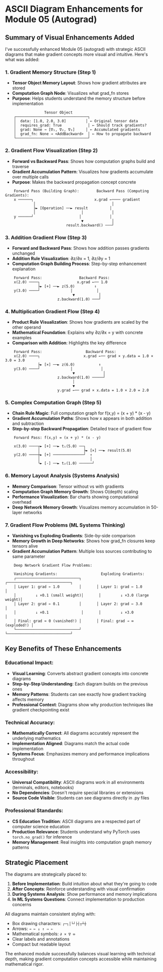 # ASCII Diagram Enhancements for Module 05 (Autograd)

## Summary of Visual Enhancements Added

I've successfully enhanced Module 05 (autograd) with strategic ASCII diagrams that make gradient concepts more visual and intuitive. Here's what was added:

### 1. **Gradient Memory Structure (Step 1)**
- **Tensor Object Memory Layout**: Shows how gradient attributes are stored
- **Computation Graph Node**: Visualizes what grad_fn stores
- **Purpose**: Helps students understand the memory structure before implementation

```
                  Tensor Object
    ┌─────────────────────────────────┐
    │  data: [1.0, 2.0, 3.0]         │ ← Original tensor data
    │  requires_grad: True            │ ← Should track gradients?
    │  grad: None → [∇₁, ∇₂, ∇₃]     │ ← Accumulated gradients
    │  grad_fn: None → <AddBackward>  │ ← How to propagate backward
    └─────────────────────────────────┘
```

### 2. **Gradient Flow Visualization (Step 2)**
- **Forward vs Backward Pass**: Shows how computation graphs build and traverse
- **Gradient Accumulation Pattern**: Visualizes how gradients accumulate over multiple calls
- **Purpose**: Makes the backward propagation concept concrete

```
    Forward Pass (Building Graph):        Backward Pass (Computing Gradients):
    x ──────┐                            x.grad ←──── gradient
             │                                   │
             ├► [Operation] ──► result          │
             │                     │             │
    y ──────┘                     │             │
                                   ▼             │
                            result.backward() ───┘
```

### 3. **Addition Gradient Flow (Step 3)**
- **Forward and Backward Pass**: Shows how addition passes gradients unchanged
- **Addition Rule Visualization**: ∂z/∂x = 1, ∂z/∂y = 1
- **Computation Graph Building Process**: Step-by-step enhancement explanation

```
    Forward Pass:                 Backward Pass:
    x(2.0) ────┐                 x.grad ←── 1.0
               ├► [+] ──► z(5.0)         ↑
    y(3.0) ────┘              │           │
                               ▼           │
                        z.backward(1.0) ───┘
```

### 4. **Multiplication Gradient Flow (Step 4)**
- **Product Rule Visualization**: Shows how gradients are scaled by the other operand
- **Mathematical Foundation**: Explains why ∂z/∂x = y with concrete examples
- **Comparison with Addition**: Highlights the key difference

```
    Forward Pass:                    Backward Pass:
    x(2.0) ────┐                    x.grad ←── grad × y.data = 1.0 × 3.0 = 3.0
               ├► [×] ──► z(6.0)           ↑
    y(3.0) ────┘              │             │
                               ▼             │
                        z.backward(1.0) ─────┘
                               │
                               ▼
                        y.grad ←── grad × x.data = 1.0 × 2.0 = 2.0
```

### 5. **Complex Computation Graph (Step 5)**
- **Chain Rule Magic**: Full computation graph for f(x,y) = (x + y) * (x - y)
- **Gradient Accumulation Paths**: Shows how x appears in both addition and subtraction
- **Step-by-step Backward Propagation**: Detailed trace of gradient flow

```
    Forward Pass: f(x,y) = (x + y) * (x - y)

    x(3.0) ────┬► [+] ──► t₁(5.0) ──┐
               │                    ├► [×] ──► result(5.0)
    y(2.0) ────┼► [+] ──────────────┘  ↑
               │                       │
               └► [-] ──► t₂(1.0) ──────┘
```

### 6. **Memory Layout Analysis (Systems Analysis)**
- **Memory Comparison**: Tensor without vs with gradients
- **Computation Graph Memory Growth**: Shows O(depth) scaling
- **Performance Visualization**: Bar charts showing computational overhead
- **Deep Network Memory Growth**: Visualizes memory accumulation in 50-layer networks

### 7. **Gradient Flow Problems (ML Systems Thinking)**
- **Vanishing vs Exploding Gradients**: Side-by-side comparison
- **Memory Growth in Deep Networks**: Shows how grad_fn closures keep tensors alive
- **Gradient Accumulation Pattern**: Multiple loss sources contributing to same parameter

```
    Deep Network Gradient Flow Problems:

    Vanishing Gradients:                    Exploding Gradients:
    ┌─────────────────────────────┐       ┌─────────────────────────────┐
    │ Layer 1: grad ← 1.0         │       │ Layer 1: grad ← 1.0         │
    │         ↓ ×0.1 (small weight)│       │         ↓ ×3.0 (large weight)│
    │ Layer 2: grad ← 0.1         │       │ Layer 2: grad ← 3.0         │
    │         ↓ ×0.1               │       │         ↓ ×3.0               │
    │ Final: grad ≈ 0 (vanished!) │       │ Final: grad → ∞ (exploded!) │
    └─────────────────────────────┘       └─────────────────────────────┘
```

## Key Benefits of These Enhancements

### **Educational Impact**:
- **Visual Learning**: Converts abstract gradient concepts into concrete diagrams
- **Step-by-Step Understanding**: Each diagram builds on the previous ones
- **Memory Patterns**: Students can see exactly how gradient tracking affects memory
- **Professional Context**: Diagrams show why production techniques like gradient checkpointing exist

### **Technical Accuracy**:
- **Mathematically Correct**: All diagrams accurately represent the underlying mathematics
- **Implementation Aligned**: Diagrams match the actual code implementation
- **Systems Focus**: Emphasizes memory and performance implications throughout

### **Accessibility**:
- **Universal Compatibility**: ASCII diagrams work in all environments (terminals, editors, notebooks)
- **No Dependencies**: Doesn't require special libraries or extensions
- **Source Code Visible**: Students can see diagrams directly in .py files

### **Professional Standards**:
- **CS Education Tradition**: ASCII diagrams are a respected part of computer science education
- **Production Relevance**: Students understand why PyTorch uses `torch.no_grad()` for inference
- **Memory Management**: Real insights into computation graph memory patterns

## Strategic Placement

The diagrams are strategically placed to:
1. **Before Implementation**: Build intuition about what they're going to code
2. **After Concepts**: Reinforce understanding with visual confirmation
3. **During Systems Analysis**: Show performance and memory implications
4. **In ML Systems Questions**: Connect implementation to production concerns

All diagrams maintain consistent styling with:
- Box drawing characters: `┌─┐│└┘├┤┬┴┼`
- Arrows: `→ ← ↓ ↑ ⇒ ⇐`
- Mathematical symbols: `∂ × ∇ ∞`
- Clear labels and annotations
- Compact but readable layout

The enhanced module successfully balances visual learning with technical depth, making gradient computation concepts accessible while maintaining mathematical rigor.